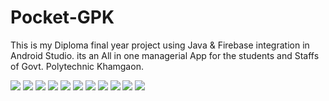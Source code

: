 # Pocket-GPK
This is my Diploma final year project using Java & Firebase integration in Android Studio. its an All in one managerial App for the students and Staffs of Govt. Polytechnic Khamgaon.




<img src=" https://user-images.githubusercontent.com/47142604/99796297-3ec04500-2b53-11eb-9329-527d780296c7.jpg "/>
<img src=" https://user-images.githubusercontent.com/47142604/99796316-454ebc80-2b53-11eb-98a4-0e7ab70962ed.png "/>     
<img src=" https://user-images.githubusercontent.com/47142604/99796348-57c8f600-2b53-11eb-99c5-20a7653b7183.jpg "/>     
<img src=" https://user-images.githubusercontent.com/47142604/99796356-5b5c7d00-2b53-11eb-8b6b-1378bf8eff64.png "/>    
<img src=" https://user-images.githubusercontent.com/47142604/99796375-657e7b80-2b53-11eb-9817-00a880a83677.png "/> 
<img src=" https://user-images.githubusercontent.com/47142604/99796382-68796c00-2b53-11eb-93ec-2323b960df4d.png "/>
<img src=" https://user-images.githubusercontent.com/47142604/99796396-6f07e380-2b53-11eb-9e48-5aee11ab1259.png "/>
<img src=" https://user-images.githubusercontent.com/47142604/99796402-70d1a700-2b53-11eb-816b-236691fbfbbb.jpg "/>
<img src=" https://user-images.githubusercontent.com/47142604/99796409-74652e00-2b53-11eb-9858-ac77b5d70845.jpg "/>
<img src=" https://user-images.githubusercontent.com/47142604/99796418-77601e80-2b53-11eb-837c-7c56fffaf1b4.png "/>
<img src=" https://user-images.githubusercontent.com/47142604/99796449-83e47700-2b53-11eb-861b-896d20ae7eb5.png "/>

